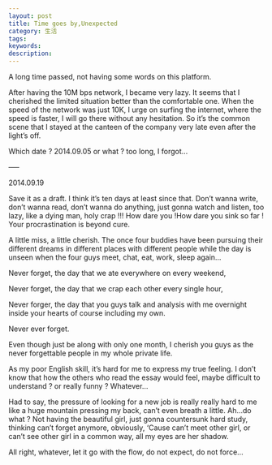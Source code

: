 ```yaml
---
layout: post
title: Time goes by,Unexpected
category: 生活
tags: 
keywords:
description:
---
```

A long time passed, not having some words on this platform.

After having the 10M bps network, I became very lazy. It seems that I cherished the limited situation better than the comfortable one. When the speed of the network was just 10K, I urge on surfing the internet, where the speed is faster, I will go there without any hesitation. So it’s the common scene that I stayed at the canteen of the company very late even after the light’s off.

Which date ? 2014.09.05 or what ? too long, I forgot…

—–

2014.09.19

Save it as a draft. I think it’s ten days at least since that. Don’t wanna write, don’t wanna read, don’t wanna do anything, just gonna watch and listen, too lazy, like a dying man, holy crap !!! How dare you !How dare you sink so far ! Your procrastination is beyond cure.

A little miss, a little cherish. The once four buddies have been pursuing their different dreams in different places with different people while the day is unseen when the four guys meet, chat, eat, work, sleep again…

Never forget, the day that we ate everywhere on every weekend,

Never forget, the day that we crap each other every single hour,

Never forger, the day that you guys talk and analysis with me overnight inside your hearts of course including my own.

Never ever forget.

Even though just be along with only one month, I cherish you guys as the never forgettable people in my whole private life.

As my poor English skill, it’s hard for me to express my true feeling. I don’t know that how the others who read the essay would feel, maybe difficult to understand ? or really funny ? Whatever…

Had to say, the pressure of looking for a new job is really really hard to me like a huge mountain pressing my back, can’t even breath a little. Ah…do what ? Not having the beautiful girl, just gonna countersunk hard study, thinking can’t forget anymore, obviously, ‘Cause can’t meet other girl, or can’t see other girl in a common way, all my eyes are her shadow.

All right, whatever, let it go with the flow, do not expect, do not force…